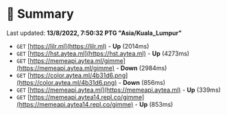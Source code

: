 # 📖 Summary
Last updated: **13/8/2022, 7:50:32 PTG "Asia/Kuala_Lumpur"**

- `GET` [https://lilr.ml](https://lilr.ml) - **Up** (2014ms)
- `GET` [https://hst.aytea.ml](https://hst.aytea.ml) - **Up** (4273ms)
- `GET` [https://memeapi.aytea.ml/gimme](https://memeapi.aytea.ml/gimme) - **Down** (2984ms)
- `GET` [https://color.aytea.ml/4b31d6.png](https://color.aytea.ml/4b31d6.png) - **Down** (856ms)
- `GET` [https://memeapi.aytea.ml](https://memeapi.aytea.ml) - **Up** (339ms)
- `GET` [https://memeapi.aytea14.repl.co/gimme](https://memeapi.aytea14.repl.co/gimme) - **Up** (853ms)
